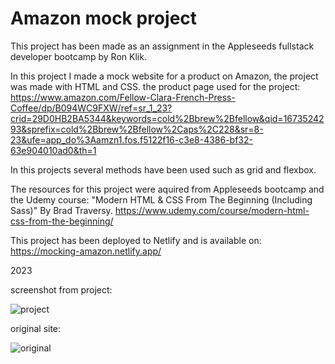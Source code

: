 # Amazon mock project

This project has been made as an assignment in the Appleseeds fullstack developer bootcamp by Ron Klik.

In this project I made a mock website for a product on Amazon, the project was made with HTML and CSS.
the product page used for the project: https://www.amazon.com/Fellow-Clara-French-Press-Coffee/dp/B094WC9FXW/ref=sr_1_23?crid=29D0HB2BA5344&keywords=cold%2Bbrew%2Bfellow&qid=1673524293&sprefix=cold%2Bbrew%2Bfellow%2Caps%2C228&sr=8-23&ufe=app_do%3Aamzn1.fos.f5122f16-c3e8-4386-bf32-63e904010ad0&th=1

In this projects several methods have been used such as grid and flexbox.

The resources for this project were aquired from Appleseeds bootcamp and the Udemy course: "Modern HTML & CSS From The Beginning (Including Sass)" By Brad Traversy. https://www.udemy.com/course/modern-html-css-from-the-beginning/

This project has been deployed to Netlify and is available on: https://mocking-amazon.netlify.app/

2023

screenshot from project:

![project](https://user-images.githubusercontent.com/121381849/212492234-b872ff27-23f3-4b73-a5f9-c0e55a518582.png)

original site:

![original](https://user-images.githubusercontent.com/121381849/212492350-c6703837-9fe8-4d13-9d18-41e80ebeccf6.png)


